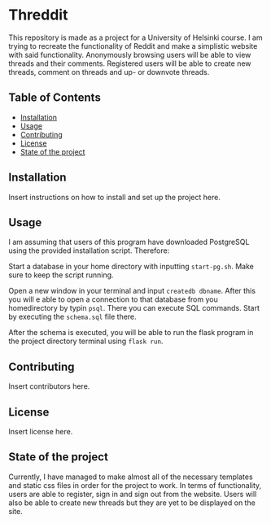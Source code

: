 # Threddit

This repository is made as a project for a University of Helsinki course. I am trying to recreate the functionality of Reddit and make a simplistic website with said functionality. Anonymously browsing users will be able to view threads and their comments. Registered users will be able to create new threads, comment on threads and up- or downvote threads.

## Table of Contents

- [Installation](#installation)
- [Usage](#usage)
- [Contributing](#contributing)
- [License](#license)
- [State of the project](#stateoftheproject)

## Installation

Insert instructions on how to install and set up the project here.

## Usage

I am assuming that users of this program have downloaded PostgreSQL using the provided installation script. Therefore:

Start a database in your home directory with inputting `start-pg.sh`. Make sure to keep the script running.

Open a new window in your terminal and input `createdb dbname`. After this you will e able to open a connection to that database from you homedirectory by typin `psql`. There you can execute SQL commands. Start by executing the `schema.sql` file there.

After the schema is executed, you will be able to run the flask program in the project directory terminal using `flask run`.

## Contributing

Insert contributors here.

## License

Insert license here.

## State of the project


Currently, I have managed to make almost all of the necessary templates and static css files in order for the project to work. In terms of functionality, users are able to register, sign in and sign out from the website. Users will also be able to create new threads but they are yet to be displayed on the site.
